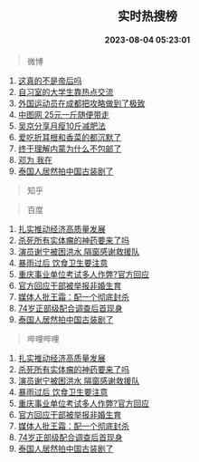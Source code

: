 <div align="center"><h2>实时热搜榜</h2><h4>2023-08-04 05:23:01</h4></div>

> 微博  

1. [这真的不是帝后吗](https://s.weibo.com/weibo?q=%23%E8%BF%99%E7%9C%9F%E7%9A%84%E4%B8%8D%E6%98%AF%E5%B8%9D%E5%90%8E%E5%90%97%23&t=31&band_rank=1&Refer=top)<br />
2. [自习室的大学生靠热点交流](https://s.weibo.com/weibo?q=%23%E8%87%AA%E4%B9%A0%E5%AE%A4%E7%9A%84%E5%A4%A7%E5%AD%A6%E7%94%9F%E9%9D%A0%E7%83%AD%E7%82%B9%E4%BA%A4%E6%B5%81%23&t=31&band_rank=2&Refer=top)<br />
3. [外国运动员在成都把攻略做到了极致](https://s.weibo.com/weibo?q=%23%E5%A4%96%E5%9B%BD%E8%BF%90%E5%8A%A8%E5%91%98%E5%9C%A8%E6%88%90%E9%83%BD%E6%8A%8A%E6%94%BB%E7%95%A5%E5%81%9A%E5%88%B0%E4%BA%86%E6%9E%81%E8%87%B4%23&t=31&band_rank=3&Refer=top)<br />
4. [中图网 25元一斤随便带走](https://s.weibo.com/weibo?q=%E4%B8%AD%E5%9B%BE%E7%BD%91%2025%E5%85%83%E4%B8%80%E6%96%A4%E9%9A%8F%E4%BE%BF%E5%B8%A6%E8%B5%B0&t=31&band_rank=4&Refer=top)<br />
5. [吴京分享月瘦10斤减肥法](https://s.weibo.com/weibo?q=%23%E5%90%B4%E4%BA%AC%E5%88%86%E4%BA%AB%E6%9C%88%E7%98%A610%E6%96%A4%E5%87%8F%E8%82%A5%E6%B3%95%23&t=31&band_rank=5&Refer=top)<br />
6. [爱吃折耳根和香菜的都沉默了](https://s.weibo.com/weibo?q=%E7%88%B1%E5%90%83%E6%8A%98%E8%80%B3%E6%A0%B9%E5%92%8C%E9%A6%99%E8%8F%9C%E7%9A%84%E9%83%BD%E6%B2%89%E9%BB%98%E4%BA%86&t=31&band_rank=6&Refer=top)<br />
7. [终于理解内蒙为什么不包邮了](https://s.weibo.com/weibo?q=%23%E7%BB%88%E4%BA%8E%E7%90%86%E8%A7%A3%E5%86%85%E8%92%99%E4%B8%BA%E4%BB%80%E4%B9%88%E4%B8%8D%E5%8C%85%E9%82%AE%E4%BA%86%23&t=31&band_rank=7&Refer=top)<br />
8. [邓为 我在](https://s.weibo.com/weibo?q=%E9%82%93%E4%B8%BA%20%E6%88%91%E5%9C%A8&t=31&band_rank=8&Refer=top)<br />
9. [泰国人居然拍中国古装剧了](https://s.weibo.com/weibo?q=%23%E6%B3%B0%E5%9B%BD%E4%BA%BA%E5%B1%85%E7%84%B6%E6%8B%8D%E4%B8%AD%E5%9B%BD%E5%8F%A4%E8%A3%85%E5%89%A7%E4%BA%86%23&t=31&band_rank=9&Refer=top)<br />

> 知乎  


> 百度  

1. [扎实推动经济高质量发展](https://www.baidu.com/s?wd=%E6%89%8E%E5%AE%9E%E6%8E%A8%E5%8A%A8%E7%BB%8F%E6%B5%8E%E9%AB%98%E8%B4%A8%E9%87%8F%E5%8F%91%E5%B1%95&sa=fyb_news&rsv_dl=fyb_news)<br />
2. [杀死所有实体瘤的神药要来了吗](https://www.baidu.com/s?wd=%E6%9D%80%E6%AD%BB%E6%89%80%E6%9C%89%E5%AE%9E%E4%BD%93%E7%98%A4%E7%9A%84%E7%A5%9E%E8%8D%AF%E8%A6%81%E6%9D%A5%E4%BA%86%E5%90%97&sa=fyb_news&rsv_dl=fyb_news)<br />
3. [演员谢宁被困洪水 隔窗感谢救援队](https://www.baidu.com/s?wd=%E6%BC%94%E5%91%98%E8%B0%A2%E5%AE%81%E8%A2%AB%E5%9B%B0%E6%B4%AA%E6%B0%B4+%E9%9A%94%E7%AA%97%E6%84%9F%E8%B0%A2%E6%95%91%E6%8F%B4%E9%98%9F&sa=fyb_news&rsv_dl=fyb_news)<br />
4. [暴雨过后 饮食卫生要注意](https://www.baidu.com/s?wd=%E6%9A%B4%E9%9B%A8%E8%BF%87%E5%90%8E+%E9%A5%AE%E9%A3%9F%E5%8D%AB%E7%94%9F%E8%A6%81%E6%B3%A8%E6%84%8F&sa=fyb_news&rsv_dl=fyb_news)<br />
5. [重庆事业单位考试多人作弊?官方回应](https://www.baidu.com/s?wd=%E9%87%8D%E5%BA%86%E4%BA%8B%E4%B8%9A%E5%8D%95%E4%BD%8D%E8%80%83%E8%AF%95%E5%A4%9A%E4%BA%BA%E4%BD%9C%E5%BC%8A%3F%E5%AE%98%E6%96%B9%E5%9B%9E%E5%BA%94&sa=fyb_news&rsv_dl=fyb_news)<br />
6. [官方回应干部被举报非婚生育](https://www.baidu.com/s?wd=%E5%AE%98%E6%96%B9%E5%9B%9E%E5%BA%94%E5%B9%B2%E9%83%A8%E8%A2%AB%E4%B8%BE%E6%8A%A5%E9%9D%9E%E5%A9%9A%E7%94%9F%E8%82%B2&sa=fyb_news&rsv_dl=fyb_news)<br />
7. [媒体人批王霜：配一个彻底封杀](https://www.baidu.com/s?wd=%E5%AA%92%E4%BD%93%E4%BA%BA%E6%89%B9%E7%8E%8B%E9%9C%9C%EF%BC%9A%E9%85%8D%E4%B8%80%E4%B8%AA%E5%BD%BB%E5%BA%95%E5%B0%81%E6%9D%80&sa=fyb_news&rsv_dl=fyb_news)<br />
8. [74岁正部级配合调查后首现身](https://www.baidu.com/s?wd=74%E5%B2%81%E6%AD%A3%E9%83%A8%E7%BA%A7%E9%85%8D%E5%90%88%E8%B0%83%E6%9F%A5%E5%90%8E%E9%A6%96%E7%8E%B0%E8%BA%AB&sa=fyb_news&rsv_dl=fyb_news)<br />
9. [泰国人居然拍中国古装剧了](https://www.baidu.com/s?wd=%E6%B3%B0%E5%9B%BD%E4%BA%BA%E5%B1%85%E7%84%B6%E6%8B%8D%E4%B8%AD%E5%9B%BD%E5%8F%A4%E8%A3%85%E5%89%A7%E4%BA%86&sa=fyb_news&rsv_dl=fyb_news)<br />

> 哔哩哔哩  

1. [扎实推动经济高质量发展](https://www.baidu.com/s?wd=%E6%89%8E%E5%AE%9E%E6%8E%A8%E5%8A%A8%E7%BB%8F%E6%B5%8E%E9%AB%98%E8%B4%A8%E9%87%8F%E5%8F%91%E5%B1%95&sa=fyb_news&rsv_dl=fyb_news)<br />
2. [杀死所有实体瘤的神药要来了吗](https://www.baidu.com/s?wd=%E6%9D%80%E6%AD%BB%E6%89%80%E6%9C%89%E5%AE%9E%E4%BD%93%E7%98%A4%E7%9A%84%E7%A5%9E%E8%8D%AF%E8%A6%81%E6%9D%A5%E4%BA%86%E5%90%97&sa=fyb_news&rsv_dl=fyb_news)<br />
3. [演员谢宁被困洪水 隔窗感谢救援队](https://www.baidu.com/s?wd=%E6%BC%94%E5%91%98%E8%B0%A2%E5%AE%81%E8%A2%AB%E5%9B%B0%E6%B4%AA%E6%B0%B4+%E9%9A%94%E7%AA%97%E6%84%9F%E8%B0%A2%E6%95%91%E6%8F%B4%E9%98%9F&sa=fyb_news&rsv_dl=fyb_news)<br />
4. [暴雨过后 饮食卫生要注意](https://www.baidu.com/s?wd=%E6%9A%B4%E9%9B%A8%E8%BF%87%E5%90%8E+%E9%A5%AE%E9%A3%9F%E5%8D%AB%E7%94%9F%E8%A6%81%E6%B3%A8%E6%84%8F&sa=fyb_news&rsv_dl=fyb_news)<br />
5. [重庆事业单位考试多人作弊?官方回应](https://www.baidu.com/s?wd=%E9%87%8D%E5%BA%86%E4%BA%8B%E4%B8%9A%E5%8D%95%E4%BD%8D%E8%80%83%E8%AF%95%E5%A4%9A%E4%BA%BA%E4%BD%9C%E5%BC%8A%3F%E5%AE%98%E6%96%B9%E5%9B%9E%E5%BA%94&sa=fyb_news&rsv_dl=fyb_news)<br />
6. [官方回应干部被举报非婚生育](https://www.baidu.com/s?wd=%E5%AE%98%E6%96%B9%E5%9B%9E%E5%BA%94%E5%B9%B2%E9%83%A8%E8%A2%AB%E4%B8%BE%E6%8A%A5%E9%9D%9E%E5%A9%9A%E7%94%9F%E8%82%B2&sa=fyb_news&rsv_dl=fyb_news)<br />
7. [媒体人批王霜：配一个彻底封杀](https://www.baidu.com/s?wd=%E5%AA%92%E4%BD%93%E4%BA%BA%E6%89%B9%E7%8E%8B%E9%9C%9C%EF%BC%9A%E9%85%8D%E4%B8%80%E4%B8%AA%E5%BD%BB%E5%BA%95%E5%B0%81%E6%9D%80&sa=fyb_news&rsv_dl=fyb_news)<br />
8. [74岁正部级配合调查后首现身](https://www.baidu.com/s?wd=74%E5%B2%81%E6%AD%A3%E9%83%A8%E7%BA%A7%E9%85%8D%E5%90%88%E8%B0%83%E6%9F%A5%E5%90%8E%E9%A6%96%E7%8E%B0%E8%BA%AB&sa=fyb_news&rsv_dl=fyb_news)<br />
9. [泰国人居然拍中国古装剧了](https://www.baidu.com/s?wd=%E6%B3%B0%E5%9B%BD%E4%BA%BA%E5%B1%85%E7%84%B6%E6%8B%8D%E4%B8%AD%E5%9B%BD%E5%8F%A4%E8%A3%85%E5%89%A7%E4%BA%86&sa=fyb_news&rsv_dl=fyb_news)<br />
